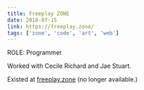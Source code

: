```yaml
---
title: Freeplay ZONE
date: 2018-07-15
link: https://freeplay.zone/
tags: ['zone', 'code', 'art', 'web']
---
```


ROLE: Programmer

Worked with Cecile Richard and Jae Stuart.

Existed at [freeplay.zone]({{link|safe}}) (no longer available.)
